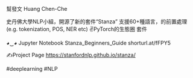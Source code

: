 

幫發文
Huang Chen-Che

史丹佛大學NLP小組，開源了新的套件“Stanza”
支援60+種語言，的前置處理 (e.g. tokenization, POS, NER etc)
✌PyTorch的生態圈 套件

◕‿◕ Jupyter Notebook Stanza_Beginners_Guide shorturl.at/fFPY5

✍Project Page https://stanfordnlp.github.io/stanza/

#deeplearning
#NLP